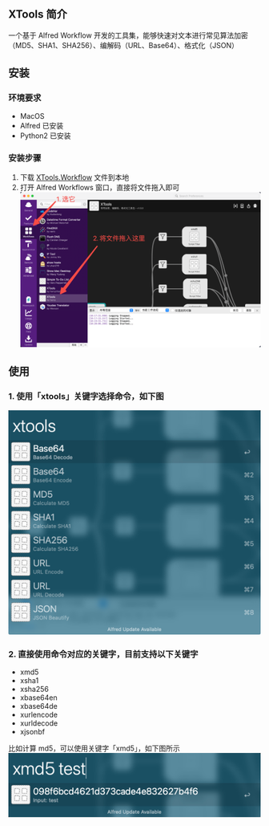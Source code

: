 ## XTools 简介

一个基于 Alfred Workflow 开发的工具集，能够快速对文本进行常见算法加密（MD5、SHA1、SHA256）、编解码（URL、Base64）、格式化（JSON）

## 安装
### 环境要求

- MacOS
- Alfred 已安装
- Python2 已安装

### 安装步骤

1. 下载 [XTools.Workflow](https://github.com/harryzhz/alfred-xtools/releases/download/v1.0.0/XTools-v1.0.0.alfredworkflow) 文件到本地
2. 打开 Alfred Workflows 窗口，直接将文件拖入即可
![](assets/images/install.png)

## 使用

### 1. 使用「xtools」关键字选择命令，如下图

![](assets/images/example-xtools.png)

### 2. 直接使用命令对应的关键字，目前支持以下关键字

- xmd5
- xsha1
- xsha256
- xbase64en
- xbase64de
- xurlencode
- xurldecode
- xjsonbf
   
比如计算 md5，可以使用关键字「xmd5」，如下图所示
![](assets/images/example-xmd5.png)
